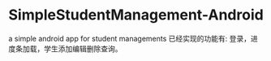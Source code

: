 # SimpleStudentManagement-Android
a simple android app for student managements
已经实现的功能有:
登录，进度条加载，学生添加编辑删除查询。

